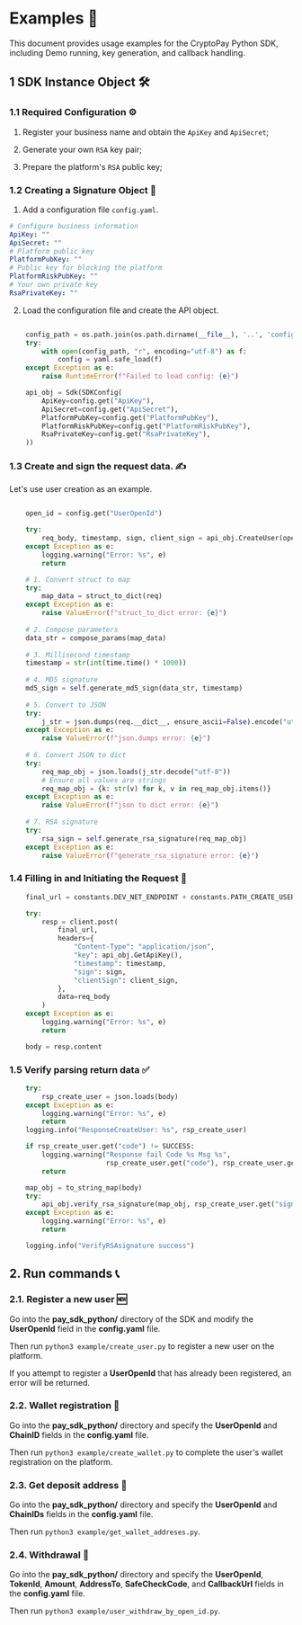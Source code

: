 # Examples 📝

This document provides usage examples for the CryptoPay Python SDK, including Demo running, key generation, and callback handling.

## 1 SDK Instance Object 🛠️

### 1.1 Required Configuration ⚙️

1. Register your business name and obtain the `ApiKey` and `ApiSecret`;

2. Generate your own `RSA` key pair;

3. Prepare the platform's `RSA` public key;

### 1.2 Creating a Signature Object 🔏

1. Add a configuration file `config.yaml`.

```yaml
# Configure business information
ApiKey: ""
ApiSecret: ""
# Platform public key
PlatformPubKey: ""
# Public key for blocking the platform
PlatformRiskPubKey: ""
# Your own private key
RsaPrivateKey: ""
```

2. Load the configuration file and create the API object.

```python

	config_path = os.path.join(os.path.dirname(__file__), '..', 'config.yaml')
    try:
        with open(config_path, "r", encoding="utf-8") as f:
            config = yaml.safe_load(f)
    except Exception as e:
        raise RuntimeError(f"Failed to load config: {e}")

    api_obj = Sdk(SDKConfig(
        ApiKey=config.get("ApiKey"),
        ApiSecret=config.get("ApiSecret"),
        PlatformPubKey=config.get("PlatformPubKey"),
        PlatformRiskPubKey=config.get("PlatformRiskPubKey"),
        RsaPrivateKey=config.get("RsaPrivateKey"),
    ))

```


### 1.3 Create and sign the request data. ✍️

Let's use user creation as an example.

```python

    open_id = config.get("UserOpenId")

    try:
        req_body, timestamp, sign, client_sign = api_obj.CreateUser(open_id)
    except Exception as e:
        logging.warning("Error: %s", e)
        return

```

```python
    # 1. Convert struct to map
    try:
        map_data = struct_to_dict(req)
    except Exception as e:
        raise ValueError(f"struct_to_dict error: {e}")
    
    # 2. Compose parameters
    data_str = compose_params(map_data)
    
    # 3. Millisecond timestamp
    timestamp = str(int(time.time() * 1000))
    
    # 4. MD5 signature
    md5_sign = self.generate_md5_sign(data_str, timestamp)
    
    # 5. Convert to JSON
    try:
        j_str = json.dumps(req.__dict__, ensure_ascii=False).encode("utf-8")
    except Exception as e:
        raise ValueError(f"json.dumps error: {e}")
    
    # 6. Convert JSON to dict
    try:
        req_map_obj = json.loads(j_str.decode("utf-8"))
        # Ensure all values are strings
        req_map_obj = {k: str(v) for k, v in req_map_obj.items()}
    except Exception as e:
        raise ValueError(f"json to dict error: {e}")
    
    # 7. RSA signature
    try:
        rsa_sign = self.generate_rsa_signature(req_map_obj)
    except Exception as e:
        raise ValueError(f"generate_rsa_signature error: {e}")
```

### 1.4 Filling in and Initiating the Request 🚀

```python
    final_url = constants.DEV_NET_ENDPOINT + constants.PATH_CREATE_USER

    try:
        resp = client.post(
            final_url,
            headers={
                "Content-Type": "application/json",
                "key": api_obj.GetApiKey(),
                "timestamp": timestamp,
                "sign": sign,
                "clientSign": client_sign,
            },
            data=req_body
        )
    except Exception as e:
        logging.warning("Error: %s", e)
        return

    body = resp.content

```

### 1.5 Verify parsing return data ✅

```python
    try:
        rsp_create_user = json.loads(body)
    except Exception as e:
        logging.warning("Error: %s", e)
        return
    logging.info("ResponseCreateUser: %s", rsp_create_user)

    if rsp_create_user.get("code") != SUCCESS:
        logging.warning("Response fail Code %s Msg %s",
                        rsp_create_user.get("code"), rsp_create_user.get("msg"))
        return

    map_obj = to_string_map(body)
    try:
        api_obj.verify_rsa_signature(map_obj, rsp_create_user.get("sign"))
    except Exception as e:
        logging.warning("Error: %s", e)
        return

    logging.info("VerifyRSAsignature success")

```

## 2. Run commands 📞

### 2.1. Register a new user 🆕

Go into the **pay\_sdk\_python/** directory of the SDK and modify the **UserOpenId** field in the **config.yaml** file.

Then run `python3 example/create_user.py` to register a new user on the platform.

If you attempt to register a **UserOpenId** that has already been registered, an error will be returned.

### 2.2. Wallet registration 💼

Go into the **pay\_sdk\_python/** directory and specify the **UserOpenId** and **ChainID** fields in the **config.yaml** file.

Then run `python3 example/create_wallet.py` to complete the user's wallet registration on the platform.

### 2.3. Get deposit address 📍

Go into the **pay\_sdk\_python/** directory and specify the **UserOpenId** and **ChainIDs** fields in the **config.yaml** file.

Then run `python3 example/get_wallet_addreses.py`.

### 2.4. Withdrawal 💸

Go into the **pay\_sdk\_python/** directory and specify the **UserOpenId**, **TokenId**, **Amount**, **AddressTo**, **SafeCheckCode**, and **CallbackUrl** fields in the **config.yaml** file.

Then run `python3 example/user_withdraw_by_open_id.py`.

